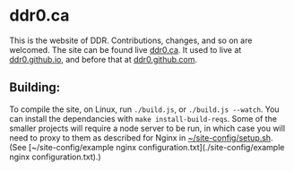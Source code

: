 ddr0.ca
=======

This is the website of DDR. Contributions, changes, and so on are welcomed. The site can be found live [ddr0.ca](https://ddr0.ca). It used to live at [ddr0.github.io](https://ddr0.github.io/), and before that at [ddr0.github.com](https://ddr0.github.com/).

Building:
---------

To compile the site, on Linux, run `./build.js`, or `./build.js --watch`. You can install the dependancies with `make install-build-reqs`. Some of the smaller projects will require a node server to be run, in which case you will need to proxy to them as described for Nginx in [~/site-config/setup.sh](./site-config/setup.sh). (See [~/site-config/example nginx configuration.txt](./site-config/example nginx configuration.txt).)